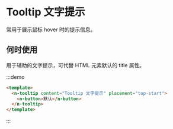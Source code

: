 # Tooltip 文字提示
常用于展示鼠标 hover 时的提示信息。
## 何时使用
用于辅助的文字提示，可代替 HTML 元素默认的 title 属性。

:::demo
```html
<template>
  <n-tooltip content="Tooltip 文字提示" placement="top-start">
    <n-button>默认</n-button>
  </n-tooltip>
</template>
```
:::